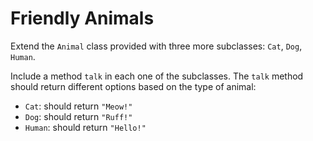 # Friendly Animals

Extend the `Animal` class provided with three more subclasses: `Cat`, `Dog`, `Human`.

Include a method `talk` in each one of the subclasses. The `talk` method should return different options based on the type of animal:

* `Cat`: should return `"Meow!"`
* `Dog`: should return `"Ruff!"`
* `Human`: should return `"Hello!"`